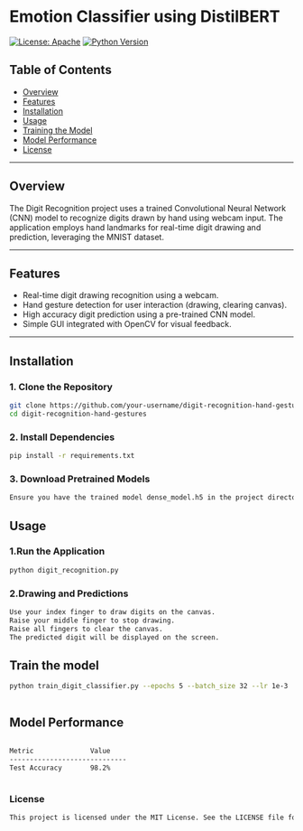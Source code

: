 # **Emotion Classifier using DistilBERT**

[![License: Apache](https://img.shields.io/badge/License-Apache%202.0-blue.svg)](https://opensource.org/licenses/Apache-2.0)
[![Python Version](https://img.shields.io/badge/python-3.8-blue.svg)](https://www.python.org/downloads/release/python-380/)


## **Table of Contents**
- [Overview](#overview)
- [Features](#features)
- [Installation](#installation)
- [Usage](#usage)
- [Training the Model](#training-the-model)
- [Model Performance](#model-performance)
- [License](#license)

---

## **Overview**

The Digit Recognition project uses a trained Convolutional Neural Network (CNN) model to recognize digits drawn by hand using webcam input. The application employs hand landmarks for real-time digit drawing and prediction, leveraging the MNIST dataset.


---

## **Features**
- Real-time digit drawing recognition using a webcam.
- Hand gesture detection for user interaction (drawing, clearing canvas).
- High accuracy digit prediction using a pre-trained CNN model.
- Simple GUI integrated with OpenCV for visual feedback.

---

## **Installation**

### **1. Clone the Repository**
```bash
git clone https://github.com/your-username/digit-recognition-hand-gestures.git
cd digit-recognition-hand-gestures
```
### **2. Install Dependencies**
```bash
pip install -r requirements.txt
```
### **3. Download Pretrained Models**
```bash
Ensure you have the trained model dense_model.h5 in the project directory or train it using the provided script.

```



## **Usage**

### **1.Run the Application**
```bash
python digit_recognition.py


```
### **2.Drawing and Predictions**
```bash
Use your index finger to draw digits on the canvas.
Raise your middle finger to stop drawing.
Raise all fingers to clear the canvas.
The predicted digit will be displayed on the screen.


```

## **Train the model**


```bash
python train_digit_classifier.py --epochs 5 --batch_size 32 --lr 1e-3



```

## **Model Performance**
```bash

Metric              Value
-----------------------------
Test Accuracy       98.2%



```



### **License**
```bash
This project is licensed under the MIT License. See the LICENSE file for more details.

```















